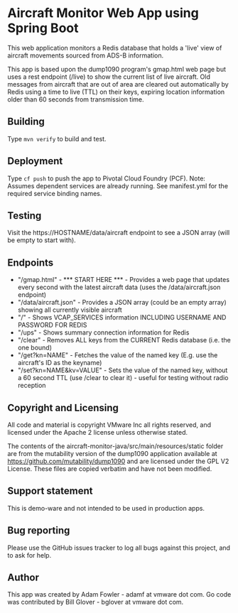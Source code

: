 # Aircraft Monitor Web App using Spring Boot

This web application monitors a Redis database that holds a 'live' view of aircraft movements sourced from ADS-B information.

This app is based upon the dump1090 program's gmap.html web page but uses a rest endpoint (/live) to show the current
list of live aircraft. Old messages from aircraft that are out of area are cleared out automatically by Redis using
a time to live (TTL) on their keys, expiring location information older than 60 seconds from transmission time.

## Building

Type `mvn verify` to build and test.

## Deployment

Type `cf push` to push the app to Pivotal Cloud Foundry (PCF). Note: Assumes dependent services are already running. See manifest.yml
for the required service binding names.

## Testing

Visit the https://HOSTNAME/data/aircraft endpoint to see a JSON array (will be empty to start with).

## Endpoints

- "/gmap.html" - *** START HERE *** - Provides a web page that updates every second with the latest aircraft data (uses the /data/aircraft.json endpoint)
- "/data/aircraft.json" - Provides a JSON array (could be an empty array) showing all currently visible aircraft
- "/" - Shows VCAP_SERVICES information INCLUDING USERNAME AND PASSWORD FOR REDIS
- "/ups" - Shows summary connection information for Redis
- "/clear" - Removes ALL keys from the CURRENT Redis database (i.e. the one bound)
- "/get?kn=NAME" - Fetches the value of the named key (E.g. use the aircraft's ID as the keyname)
- "/set?kn=NAME&kv=VALUE" - Sets the value of the named key, without a 60 second TTL (use /clear to clear it) - useful for testing without radio reception

## Copyright and Licensing

All code and material is copyright VMware Inc all rights reserved, and licensed under the Apache 2 license unless
otherwise stated.

The contents of the aircraft-monitor-java/src/main/resources/static folder are from the mutability version of the dump1090 application available at https://github.com/mutability/dump1090 and are licensed under the GPL V2 License. These files are copied verbatim and have not been modified.

## Support statement

This is demo-ware and not intended to be used in production apps.

## Bug reporting

Please use the GitHub issues tracker to log all bugs against this project, and to ask for help.

## Author

This app was created by Adam Fowler - adamf at vmware dot com.
Go code was contributed by Bill Glover - bglover at vmware dot com.
